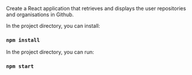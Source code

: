 Create a React application that retrieves and displays the user repositories and organisations in Github.

In the project directory, you can install:

### `npm install` 

In the project directory, you can run:

### `npm start`

